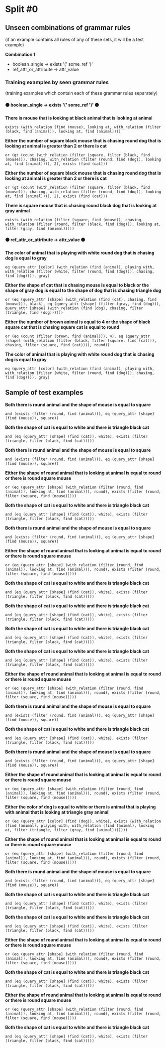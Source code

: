 # Split #0
## Unseen combinations of grammar rules
(if an example contains all rules of any of these sets, it will be a test example)

**Combination 1**
* boolean_single -> exists '(' some_ref ')'
* ref_attr_or_attribute -> attr_value

### Training examples by seen grammar rules
(training examples which contain each of these grammar rules separately)
#### ⚫ boolean_single -> exists '(' some_ref ')' ⚫
**There is mouse that is looking at black animal that is looking at animal**
 ```
exists (with_relation (find (mouse), looking at, with_relation (filter (black, find (animal)), looking at, find (animal))))
```
**Either the number of square black mouse that is chasing round dog that is looking at animal is greater than 2 or there is cat**
 ```
or (gt (count (with_relation (filter (square, filter (black, find (mouse))), chasing, with_relation (filter (round, find (dog)), looking at, find (animal)))), 2), exists (find (cat)))
```
**Either the number of square black mouse that is chasing round dog that is looking at animal is greater than 2 or there is cat**
 ```
or (gt (count (with_relation (filter (square, filter (black, find (mouse))), chasing, with_relation (filter (round, find (dog)), looking at, find (animal)))), 2), exists (find (cat)))
```
**There is square mouse that is chasing round black dog that is looking at gray animal**
 ```
exists (with_relation (filter (square, find (mouse)), chasing, with_relation (filter (round, filter (black, find (dog))), looking at, filter (gray, find (animal)))))
```
#### ⚫ ref_attr_or_attribute -> attr_value ⚫
**The color of animal that is playing with white round dog that is chasing dog is equal to gray**
 ```
eq (query_attr [color] (with_relation (find (animal), playing with, with_relation (filter (white, filter (round, find (dog))), chasing, find (dog)))), gray)
```
**Either the shape of cat that is chasing mouse is equal to black or the shape of gray dog is equal to the shape of dog that is chasing triangle dog**
 ```
or (eq (query_attr [shape] (with_relation (find (cat), chasing, find (mouse))), black), eq (query_attr [shape] (filter (gray, find (dog))), query_attr [shape] (with_relation (find (dog), chasing, filter (triangle, find (dog))))))
```
**Either the number of brown animal is equal to 4 or the shape of black square cat that is chasing square cat is equal to round**
 ```
or (eq (count (filter (brown, find (animal))), 4), eq (query_attr [shape] (with_relation (filter (black, filter (square, find (cat))), chasing, filter (square, find (cat)))), round))
```
**The color of animal that is playing with white round dog that is chasing dog is equal to gray**
 ```
eq (query_attr [color] (with_relation (find (animal), playing with, with_relation (filter (white, filter (round, find (dog))), chasing, find (dog)))), gray)
```
## Sample of test examples
**Both there is round animal and the shape of mouse is equal to square**
 ```
and (exists (filter (round, find (animal))), eq (query_attr [shape] (find (mouse)), square))
```
**Both the shape of cat is equal to white and there is triangle black cat**
 ```
and (eq (query_attr [shape] (find (cat)), white), exists (filter (triangle, filter (black, find (cat)))))
```
**Both there is round animal and the shape of mouse is equal to square**
 ```
and (exists (filter (round, find (animal))), eq (query_attr [shape] (find (mouse)), square))
```
**Either the shape of round animal that is looking at animal is equal to round or there is round square mouse**
 ```
or (eq (query_attr [shape] (with_relation (filter (round, find (animal)), looking at, find (animal))), round), exists (filter (round, filter (square, find (mouse)))))
```
**Both the shape of cat is equal to white and there is triangle black cat**
 ```
and (eq (query_attr [shape] (find (cat)), white), exists (filter (triangle, filter (black, find (cat)))))
```
**Both there is round animal and the shape of mouse is equal to square**
 ```
and (exists (filter (round, find (animal))), eq (query_attr [shape] (find (mouse)), square))
```
**Either the shape of round animal that is looking at animal is equal to round or there is round square mouse**
 ```
or (eq (query_attr [shape] (with_relation (filter (round, find (animal)), looking at, find (animal))), round), exists (filter (round, filter (square, find (mouse)))))
```
**Both the shape of cat is equal to white and there is triangle black cat**
 ```
and (eq (query_attr [shape] (find (cat)), white), exists (filter (triangle, filter (black, find (cat)))))
```
**Both the shape of cat is equal to white and there is triangle black cat**
 ```
and (eq (query_attr [shape] (find (cat)), white), exists (filter (triangle, filter (black, find (cat)))))
```
**Both the shape of cat is equal to white and there is triangle black cat**
 ```
and (eq (query_attr [shape] (find (cat)), white), exists (filter (triangle, filter (black, find (cat)))))
```
**Both the shape of cat is equal to white and there is triangle black cat**
 ```
and (eq (query_attr [shape] (find (cat)), white), exists (filter (triangle, filter (black, find (cat)))))
```
**Either the shape of round animal that is looking at animal is equal to round or there is round square mouse**
 ```
or (eq (query_attr [shape] (with_relation (filter (round, find (animal)), looking at, find (animal))), round), exists (filter (round, filter (square, find (mouse)))))
```
**Both there is round animal and the shape of mouse is equal to square**
 ```
and (exists (filter (round, find (animal))), eq (query_attr [shape] (find (mouse)), square))
```
**Both the shape of cat is equal to white and there is triangle black cat**
 ```
and (eq (query_attr [shape] (find (cat)), white), exists (filter (triangle, filter (black, find (cat)))))
```
**Both there is round animal and the shape of mouse is equal to square**
 ```
and (exists (filter (round, find (animal))), eq (query_attr [shape] (find (mouse)), square))
```
**Either the shape of round animal that is looking at animal is equal to round or there is round square mouse**
 ```
or (eq (query_attr [shape] (with_relation (filter (round, find (animal)), looking at, find (animal))), round), exists (filter (round, filter (square, find (mouse)))))
```
**Either the color of dog is equal to white or there is animal that is playing with animal that is looking at triangle gray animal**
 ```
or (eq (query_attr [color] (find (dog)), white), exists (with_relation (find (animal), playing with, with_relation (find (animal), looking at, filter (triangle, filter (gray, find (animal)))))))
```
**Either the shape of round animal that is looking at animal is equal to round or there is round square mouse**
 ```
or (eq (query_attr [shape] (with_relation (filter (round, find (animal)), looking at, find (animal))), round), exists (filter (round, filter (square, find (mouse)))))
```
**Both there is round animal and the shape of mouse is equal to square**
 ```
and (exists (filter (round, find (animal))), eq (query_attr [shape] (find (mouse)), square))
```
**Both the shape of cat is equal to white and there is triangle black cat**
 ```
and (eq (query_attr [shape] (find (cat)), white), exists (filter (triangle, filter (black, find (cat)))))
```
**Both the shape of cat is equal to white and there is triangle black cat**
 ```
and (eq (query_attr [shape] (find (cat)), white), exists (filter (triangle, filter (black, find (cat)))))
```
**Either the shape of round animal that is looking at animal is equal to round or there is round square mouse**
 ```
or (eq (query_attr [shape] (with_relation (filter (round, find (animal)), looking at, find (animal))), round), exists (filter (round, filter (square, find (mouse)))))
```
**Both the shape of cat is equal to white and there is triangle black cat**
 ```
and (eq (query_attr [shape] (find (cat)), white), exists (filter (triangle, filter (black, find (cat)))))
```
**Either the shape of round animal that is looking at animal is equal to round or there is round square mouse**
 ```
or (eq (query_attr [shape] (with_relation (filter (round, find (animal)), looking at, find (animal))), round), exists (filter (round, filter (square, find (mouse)))))
```
**Both the shape of cat is equal to white and there is triangle black cat**
 ```
and (eq (query_attr [shape] (find (cat)), white), exists (filter (triangle, filter (black, find (cat)))))
```